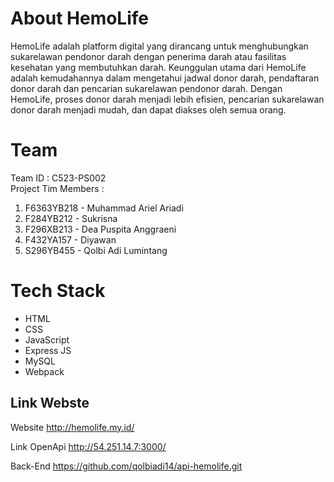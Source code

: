# About HemoLife
HemoLife adalah platform digital yang dirancang untuk menghubungkan sukarelawan pendonor darah dengan penerima darah atau fasilitas kesehatan yang membutuhkan darah. Keunggulan utama dari HemoLife adalah kemudahannya dalam mengetahui jadwal donor darah, pendaftaran donor darah dan pencarian sukarelawan pendonor darah. Dengan HemoLife, proses donor darah menjadi lebih efisien, pencarian sukarelawan donor darah menjadi mudah, dan dapat diakses oleh semua orang.

# Team
Team ID : C523-PS002
<br>
Project Tim Members : 
<ol>
  <li>F6363YB218 - Muhammad Ariel Ariadi</li>
  <li>F284YB212 - Sukrisna</li>
  <li>F296XB213 - Dea Puspita Anggraeni</li>
  <li>F432YA157 - Diyawan </li>
  <li>S296YB455 - Qolbi Adi Lumintang </li>
</ol>

# Tech Stack
<ul>
  <li>HTML</li>
  <li>CSS</li>
  <li>JavaScript</li>
  <li>Express JS</li>
  <li>MySQL</li>
  <li>Webpack</li>
</ul>


## Link Webste

Website http://hemolife.my.id/

Link OpenApi http://54.251.14.7:3000/

Back-End https://github.com/qolbiadi14/api-hemolife.git

